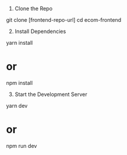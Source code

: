 1. Clone the Repo

git clone [frontend-repo-url]
cd ecom-frontend

2. Install Dependencies

yarn install

# or

npm install

3. Start the Development Server

yarn dev

# or

npm run dev
